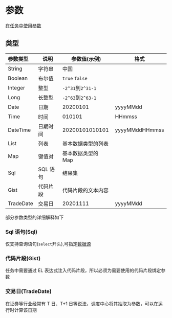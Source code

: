 # 参数

[在任务中使用参数](/feature/dispatch/job.md#参数)

## 类型

| 参数类型  | 说明     | 参数值(示例)       | 格式           |
| :-------- | -------- | ------------------ | -------------- |
| String    | 字符串   | 中国               |                |
| Boolean   | 布尔值   | `true` `false`     |                |
| Integer   | 整型     | `-2^31`到`2^31-1`  |                |
| Long      | 长整型   | `-2^63`到`2^63-1`  |                |
| Date      | 日期     | 20200101           | yyyyMMdd       |
| Time      | 时间     | 010101             | HHmmss         |
| DateTime  | 日期时间 | 20200101010101     | yyyyMMddHHmmss |
| List      | 列表     | 基本数据类型的列表 |                |
| Map       | 键值对   | 基本数据类型的 Map |                |
| Sql       | SQL 语句 | 结果集             |                |
| Gist      | 代码片段 | 代码片段的文本内容 |                |
| TradeDate | 交易日   | 20201111           | yyyyMMdd       |

部分参数类型的详细解释如下

### Sql 语句(Sql)

仅支持查询语句(`select`开头),可指定[数据源](/feature/dispatch/datasource.md)

### 代码片段(Gist)

任务中需要通过 EL 表达式注入代码片段，所以必须为需要使用的代码片段绑定参数

### 交易日(TradeDate)

在证券等行业经常有 T 日、T+1 日等说法，调度中心将其抽取为参数，可以在运行时计算该日期
